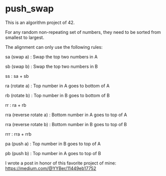 # push_swap

This is an algorithm project of 42.


For any random non-repeating set of numbers, they need to be sorted from smallest to largest. 

The alignment can only use the following rules:

sa (swap a) : Swap the top two numbers in A

sb (swap b) : Swap the top two numbers in B

ss : sa + sb

ra (rotate a) : Top number in A goes to bottom of A

rb (rotate b) : Top number in B goes to bottom of B

rr : ra + rb

rra (reverse rotate a) : Bottom number in A goes to top of A

rra (reverse rotate b) : Bottom number in B goes to top of B

rrr : rra + rrb

pa (push a) : Top number in B goes to top of A

pb (push b) : Top number in A goes to top of B

I wrote a post in honor of this favorite project of mine: https://medium.com/@YYBer/11449eb17752
